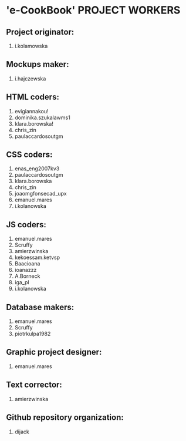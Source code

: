 # 'e-CookBook' PROJECT WORKERS


## Project originator:
1. i.kolamowska

## Mockups maker:
1. i.hajczewska

## HTML coders:
1. evigiannakou!
2. dominika.szukalawms1
3. klara.borowska!
4. chris_zin
5. paulaccardosoutgm

## CSS coders:
1. enas_eng2007kv3 
2. paulaccardosoutgm 
3. klara.borowska 
4. chris_zin 
5. joaomgfonsecad_upx 
6. emanuel.mares
7. i.kolanowska

## JS coders:
1. emanuel.mares
2. Scruffy
3. amierzwinska
4. kekoessam.ketvsp 
5. Baacioana 
6. ioanazzz 
7. A.Borneck 
8. iga_pl 
9. i.kolanowska

## Database makers:
1. emanuel.mares
2. Scruffy
3. piotrkulpa1982 

## Graphic project designer:
1. emanuel.mares

## Text corrector: 
1. amierzwinska

## Github repository organization:
1. dijack

